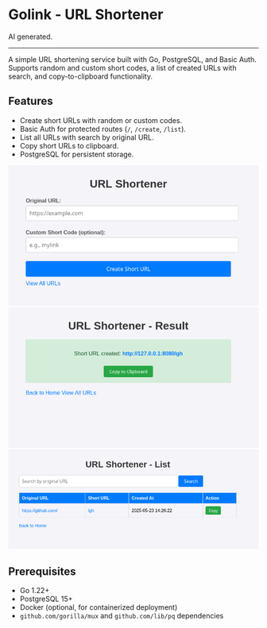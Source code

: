 # Golink - URL Shortener


AI generated.
___


A simple URL shortening service built with Go, PostgreSQL, and Basic Auth. Supports random and custom short codes, a list of created URLs with search, and copy-to-clipboard functionality.

## Features
- Create short URLs with random or custom codes.
- Basic Auth for protected routes (`/`, `/create`, `/list`).
- List all URLs with search by original URL.
- Copy short URLs to clipboard.
- PostgreSQL for persistent storage.

![](./imgs/main.png)
![](./imgs/result.png)
![](./imgs/list.png)

## Prerequisites
- Go 1.22+
- PostgreSQL 15+
- Docker (optional, for containerized deployment)
- `github.com/gorilla/mux` and `github.com/lib/pq` dependencies
